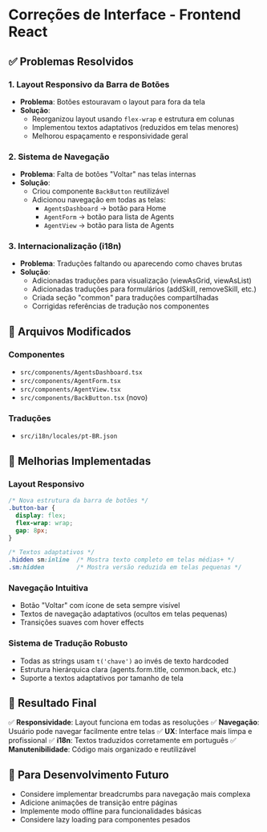 # Correções de Interface - Frontend React

## ✅ Problemas Resolvidos

### 1. **Layout Responsivo da Barra de Botões**

- **Problema**: Botões estouravam o layout para fora da tela
- **Solução**:
  - Reorganizou layout usando `flex-wrap` e estrutura em colunas
  - Implementou textos adaptativos (reduzidos em telas menores)
  - Melhorou espaçamento e responsividade geral

### 2. **Sistema de Navegação**

- **Problema**: Falta de botões "Voltar" nas telas internas
- **Solução**:
  - Criou componente `BackButton` reutilizável
  - Adicionou navegação em todas as telas:
    - `AgentsDashboard` → botão para Home
    - `AgentForm` → botão para lista de Agents
    - `AgentView` → botão para lista de Agents

### 3. **Internacionalização (i18n)**

- **Problema**: Traduções faltando ou aparecendo como chaves brutas
- **Solução**:
  - Adicionadas traduções para visualização (viewAsGrid, viewAsList)
  - Adicionadas traduções para formulários (addSkill, removeSkill, etc.)
  - Criada seção "common" para traduções compartilhadas
  - Corrigidas referências de tradução nos componentes

## 📂 Arquivos Modificados

### Componentes

- `src/components/AgentsDashboard.tsx`
- `src/components/AgentForm.tsx`
- `src/components/AgentView.tsx`
- `src/components/BackButton.tsx` (novo)

### Traduções

- `src/i18n/locales/pt-BR.json`

## 🎯 Melhorias Implementadas

### Layout Responsivo

```css
/* Nova estrutura da barra de botões */
.button-bar {
  display: flex;
  flex-wrap: wrap;
  gap: 8px;
}

/* Textos adaptativos */
.hidden sm:inline  /* Mostra texto completo em telas médias+ */
.sm:hidden         /* Mostra versão reduzida em telas pequenas */
```

### Navegação Intuitiva

- Botão "Voltar" com ícone de seta sempre visível
- Textos de navegação adaptativos (ocultos em telas pequenas)
- Transições suaves com hover effects

### Sistema de Tradução Robusto

- Todas as strings usam `t('chave')` ao invés de texto hardcoded
- Estrutura hierárquica clara (agents.form.title, common.back, etc.)
- Suporte a textos adaptativos por tamanho de tela

## 🚀 Resultado Final

✅ **Responsividade**: Layout funciona em todas as resoluções
✅ **Navegação**: Usuário pode navegar facilmente entre telas
✅ **UX**: Interface mais limpa e profissional
✅ **i18n**: Textos traduzidos corretamente em português
✅ **Manutenibilidade**: Código mais organizado e reutilizável

## 🔄 Para Desenvolvimento Futuro

- Considere implementar breadcrumbs para navegação mais complexa
- Adicione animações de transição entre páginas
- Implemente modo offline para funcionalidades básicas
- Considere lazy loading para componentes pesados
